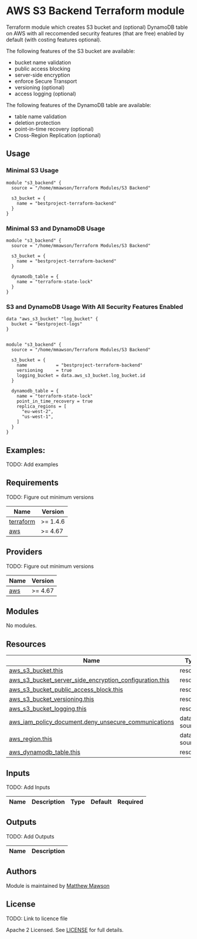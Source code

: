 # AWS S3 Backend Terraform module

Terraform module which creates S3 bucket and (optional) DynamoDB table on AWS with all reccomended security features (that are free) enabled by default (with costing features optional).

The following features of the S3 bucket are available:

- bucket name validation
- public access blocking
- server-side encryption
- enforce Secure Transport
- versioning (optional)
- access logging (optional)

The following features of the DynamoDB table are available:

- table name validation
- deletion protection
- point-in-time recovery (optional)
- Cross-Region Replication (optional)

## Usage

### Minimal S3 Usage

```hcl
module "s3_backend" {
  source = "/home/mmawson/Terraform Modules/S3 Backend"

  s3_bucket = {
    name = "bestproject-terraform-backend"
  }
}
```

### Minimal S3 and DynamoDB Usage

```hcl
module "s3_backend" {
  source = "/home/mmawson/Terraform Modules/S3 Backend"

  s3_bucket = {
    name = "bestproject-terraform-backend"
  }
  
  dynamodb_table = {
    name = "terraform-state-lock"
  }
}
```

### S3 and DynamoDB Usage With All Security Features Enabled

```hcl
data "aws_s3_bucket" "log_bucket" {
  bucket = "bestproject-logs"
}


module "s3_backend" {
  source = "/home/mmawson/Terraform Modules/S3 Backend"

  s3_bucket = {
    name           = "bestproject-terraform-backend"
    versioning     = true
    logging_bucket = data.aws_s3_bucket.log_bucket.id
  }
  
  dynamodb_table = {
    name = "terraform-state-lock"
    point_in_time_recovery = true
    replica_regions = [
      "eu-west-2",
      "us-west-1",
    ]
  }
}
```

## Examples:

TODO: Add examples

## Requirements

TODO: Figure out minimum versions

| Name | Version |
|------|---------|
| <a name="requirement_terraform"></a> [terraform](#requirement\_terraform) | >= 1.4.6 |
| <a name="requirement_aws"></a> [aws](#requirement\_aws) | >= 4.67 |

## Providers

TODO: Figure out minimum versions

| Name | Version |
|------|---------|
| <a name="provider_aws"></a> [aws](#provider\_aws) | >= 4.67 |

## Modules

No modules.

## Resources

| Name | Type |
|------|------|
| [aws_s3_bucket.this]() | resource |
| [aws_s3_bucket_server_side_encryption_configuration.this]() | resource |
| [aws_s3_bucket_public_access_block.this]() | resource |
| [aws_s3_bucket_versioning.this]() | resource |
| [aws_s3_bucket_logging.this]() | resource |
| [aws_iam_policy_document.deny_unsecure_communications]() | data source |
| [aws_region.this]() | data source |
| [aws_dynamodb_table.this]() | resource |

## Inputs

TODO: Add Inputs

| Name | Description | Type | Default | Required |
|------|-------------|------|---------|:--------:|

## Outputs

TODO: Add Outputs

| Name | Description |
|------|-------------|


## Authors

Module is maintained by [Matthew Mawson](https://github.com/ZombieChamp)

## License

TODO: Link to licence file

Apache 2 Licensed. See [LICENSE](https://link/to/licence) for full details.
